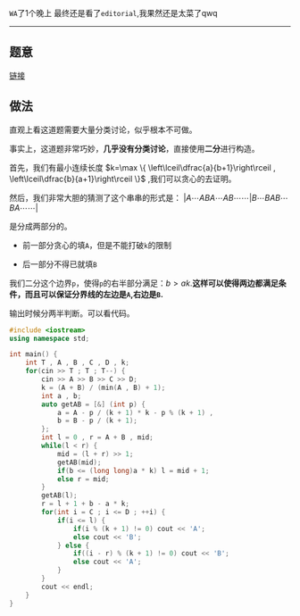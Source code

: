 `WA`了1个晚上 最终还是看了`editorial`,我果然还是太菜了qwq

---

## 题意
[链接](https://www.luogu.com.cn/problem/AT3858)

## 做法

直观上看这道题需要大量分类讨论，似乎根本不可做。

事实上，这道题非常巧妙，**几乎没有分类讨论**，直接使用**二分**进行构造。

首先，我们有最小连续长度 $k=\max  \{ \left\lceil\dfrac{a}{b+1}\right\rceil , \left\lceil\dfrac{b}{a+1}\right\rceil \}$ ,我们可以贪心的去证明。

然后，我们非常大胆的猜测了这个串串的形式是：
$|A \cdots ABA \cdots AB \cdots  \cdots |B  \cdots  BAB  \cdots BA  \cdots  \cdots |$

是分成两部分的。

- 前一部分贪心的填`A`，但是不能打破`k`的限制

- 后一部分不得已就填`B`

我们二分这个边界`p`，使得`p`的右半部分满足：$b > ak$.**这样可以使得两边都满足条件，而且可以保证分界线的左边是`A`,右边是`B`.**

输出时候分两半判断。可以看代码。

```cpp
#include <iostream>
using namespace std;

int main() {
    int T , A , B , C , D , k;
    for(cin >> T ; T ; T--) {
        cin >> A >> B >> C >> D;
        k = (A + B) / (min(A , B) + 1);
        int a , b;
        auto getAB = [&] (int p) {
            a = A - p / (k + 1) * k - p % (k + 1) , 
            b = B - p / (k + 1);
        };
        int l = 0 , r = A + B , mid;
        while(l < r) {
            mid = (l + r) >> 1;
            getAB(mid);
            if(b <= (long long)a * k) l = mid + 1;
            else r = mid;
        }
        getAB(l);
        r = l + 1 + b - a * k;
        for(int i = C ; i <= D ; ++i) {
            if(i <= l) {
                if(i % (k + 1) != 0) cout << 'A';
                else cout << 'B';
            } else {
                if((i - r) % (k + 1) != 0) cout << 'B';
                else cout << 'A';
            }
        }
        cout << endl;
    }
}
```